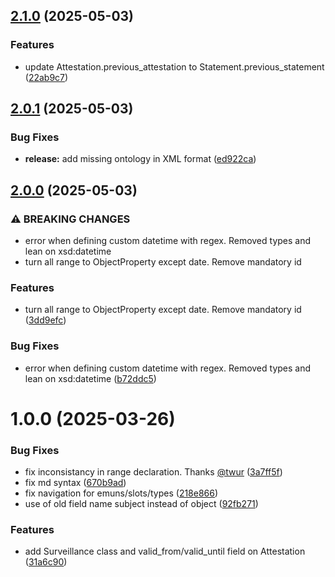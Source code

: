 ## [2.1.0](https://github.com/eclipse-dataspace-cap/cap-ontology/compare/v2.0.1...v2.1.0) (2025-05-03)

### Features

* update Attestation.previous_attestation to Statement.previous_statement ([22ab9c7](https://github.com/eclipse-dataspace-cap/cap-ontology/commit/22ab9c70701de49d94197f46214d201a1b25eea4))

## [2.0.1](https://github.com/eclipse-dataspace-cap/cap-ontology/compare/v2.0.0...v2.0.1) (2025-05-03)

### Bug Fixes

* **release:** add missing ontology in XML format ([ed922ca](https://github.com/eclipse-dataspace-cap/cap-ontology/commit/ed922cad9d5cd98cbfd350b26c661f2192597422))

## [2.0.0](https://github.com/eclipse-dataspace-cap/cap-ontology/compare/v1.0.0...v2.0.0) (2025-05-03)

### ⚠ BREAKING CHANGES

* error when defining custom datetime with regex. Removed types and lean on xsd:datetime
* turn all range to ObjectProperty except date. Remove mandatory id

### Features

* turn all range to ObjectProperty except date. Remove mandatory id ([3dd9efc](https://github.com/eclipse-dataspace-cap/cap-ontology/commit/3dd9efc5649c239d5154905795e0e6dbe32575ec))

### Bug Fixes

* error when defining custom datetime with regex. Removed types and lean on xsd:datetime ([b72ddc5](https://github.com/eclipse-dataspace-cap/cap-ontology/commit/b72ddc509414c0ebf4838c399a5fe07105ab88d9))

# 1.0.0 (2025-03-26)


### Bug Fixes

* fix inconsistancy in range declaration. Thanks [@twur](https://github.com/twur) ([3a7ff5f](https://github.com/eclipse-dataspace-cap/cap-ontology/commit/3a7ff5f08e8a00b3c0053c089ea1d80a98ba6f03))
* fix md syntax ([670b9ad](https://github.com/eclipse-dataspace-cap/cap-ontology/commit/670b9addf0c1cc91724041ced4a408e27c03ba24))
* fix navigation for emuns/slots/types ([218e866](https://github.com/eclipse-dataspace-cap/cap-ontology/commit/218e8668778e901f285bebf97e174da64113a811))
* use of old field name subject instead of object ([92fb271](https://github.com/eclipse-dataspace-cap/cap-ontology/commit/92fb271118dfbf509eb8b475d469d594c73b4efe))


### Features

* add Surveillance class and valid_from/valid_until field on Attestation ([31a6c90](https://github.com/eclipse-dataspace-cap/cap-ontology/commit/31a6c905ccc2925d373ea49f1ddcc971cc8e3513))
